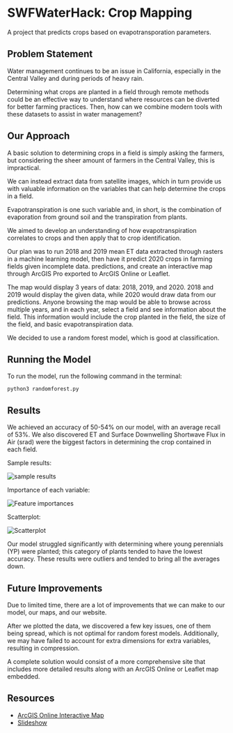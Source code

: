 # SWFWaterHack: Crop Mapping

A project that predicts crops based on evapotransporation parameters.

## Problem Statement

Water management continues to be an issue in California, especially in the Central Valley and during periods of heavy rain.

Determining what crops are planted in a field through remote methods could be an effective way to understand where resources can be diverted for better farming practices. Then, how can we combine modern tools with these datasets to assist in water management?

## Our Approach

A basic solution to determining crops in a field is simply asking the farmers, but considering the sheer amount of farmers in the Central Valley, this is impractical.

We can instead extract data from satellite images, which in turn provide us with valuable information on the variables that can help determine the crops in a field.

Evapotranspiration is one such variable and, in short, is the combination of evaporation from ground soil and the transpiration from plants.

We aimed to develop an understanding of how evapotranspiration correlates to crops and then apply that to crop identification.

Our plan was to run 2018 and 2019 mean ET data extracted through rasters in a machine learning model, then have it predict 2020 crops in farming fields given incomplete data. predictions, and create an interactive map through ArcGIS Pro exported to ArcGIS Online or Leaflet.

The map would display 3 years of data: 2018, 2019, and 2020. 2018 and 2019 would display the given data, while 2020 would draw data from our predictions. Anyone browsing the map would be able to browse across multiple years, and in each year, select a field and see information about the field. This information would include the crop planted in the field, the size of the field, and basic evapotranspiration data.

We decided to use a random forest model, which is good at classification.

## Running the Model

To run the model, run the following command in the terminal:

`python3 randomforest.py`

## Results

We achieved an accuracy of 50-54% on our model, with an average recall of 53%. We also discovered ET and Surface Downwelling Shortwave Flux in Air (srad) were the biggest factors in determining the crop contained in each field.

Sample results:

![sample results](https://media.discordapp.net/attachments/1099156880607170671/1099756060287443096/image.png?width=626&height=416)

Importance of each variable:

![Feature importances](https://media.discordapp.net/attachments/1099156880607170671/1099756060052553849/image.png?width=881&height=625)

Scatterplot:

![Scatterplot](https://media.discordapp.net/attachments/1099156880607170671/1099760399378817064/Figure_1.png?width=800&height=600)

Our model struggled significantly with determining where young perennials (YP) were planted; this category of plants tended to have the lowest accuracy. These results were outliers and tended to bring all the averages down.

## Future Improvements

Due to limited time, there are a lot of improvements that we can make to our model, our maps, and our website.

After we plotted the data, we discovered a few key issues, one of them being spread, which is not optimal for random forest models. Additionally, we may have failed to account for extra dimensions for extra variables, resulting in compression.

A complete solution would consist of a more comprehensive site that includes more detailed results along with an ArcGIS Online or Leaflet map embedded.

## Resources

* [ArcGIS Online Interactive Map](https://www.arcgis.com/home/item.html?id=7a0a5b5d089b4fde8eae106f495906c6)
* [Slideshow](https://docs.google.com/presentation/d/1qvFzjBrlVxAdcrutZ4Sz9cOp1wOMiHDqi7clqqaK5u8/edit?usp=sharing)
